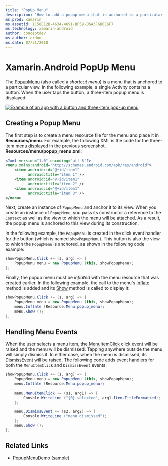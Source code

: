 ```yaml
---
title: "PopUp Menu"
description: "How to add a popup menu that is anchored to a particular view."
ms.prod: xamarin
ms.assetid: 1C58E12B-4634-4691-BF59-D5A3F6B0E6F7
ms.technology: xamarin-android
author: conceptdev
ms.author: crdun
ms.date: 07/31/2018
---
```


# Xamarin.Android PopUp Menu

The [PopupMenu](xref:Android.Widget.PopupMenu)
(also called a _shortcut menu_) is a menu that is anchored to a
particular view. In the following example, a single Activity contains a
button. When the user taps the button, a three-item popup menu is
displayed:

[![Example of an app with a button and three-item pop-up menu](popup-menu-images/01-app-example-sml.png)](popup-menu-images/01-app-example.png#lightbox)


## Creating a Popup Menu

The first step is to create a menu resource file for the menu and place
it in **Resources/menu**. For example, the following XML is the code
for the three-item menu displayed in the previous screenshot,
**Resources/menu/popup_menu.xml**:

```xml
<?xml version="1.0" encoding="utf-8"?>
<menu xmlns:android="http://schemas.android.com/apk/res/android">
    <item android:id="@+id/item1"
          android:title="item 1" />
    <item android:id="@+id/item1"
          android:title="item 2" />
    <item android:id="@+id/item1"
          android:title="item 3" />
</menu>
```

Next, create an instance of `PopupMenu` and anchor it to its view. When
you create an instance of `PopupMenu`, you pass its constructor a
reference to the `Context` as well as the view to which the menu will
be attached. As a result, the popup menu is anchored to this view
during its construction.

In the following example, the `PopupMenu` is created in the click event
handler for the button (which is named `showPopupMenu`). This button is
also the view to which the `PopupMenu` is anchored, as shown in the
following code example:

```csharp
showPopupMenu.Click += (s, arg) => {
    PopupMenu menu = new PopupMenu (this, showPopupMenu);
};
```

Finally, the popup menu must be *inflated* with the menu resource that
was created earlier. In the following example, the call to the menu's
[Inflate](xref:Android.Views.LayoutInflater.Inflate*)
method is added and its
[Show](xref:Android.Widget.PopupMenu.Show)
method is called to display it:

```csharp
showPopupMenu.Click += (s, arg) => {
    PopupMenu menu = new PopupMenu (this, showPopupMenu);
    menu.Inflate (Resource.Menu.popup_menu);
    menu.Show ();
};
```


## Handling Menu Events

When the user selects a menu item, the
[MenuItemClick](xref:Android.Widget.PopupMenu.MenuItemClick)
click event will be raised and the menu will be dismissed. Tapping
anywhere outside the menu will simply dismiss it. In either case, when
the menu is dismissed, its
[DismissEvent](xref:Android.Widget.PopupMenu.Dismiss)
will be raised. The following code adds event handlers for both the
`MenuItemClick` and `DismissEvent` events:

```csharp
showPopupMenu.Click += (s, arg) => {
    PopupMenu menu = new PopupMenu (this, showPopupMenu);
    menu.Inflate (Resource.Menu.popup_menu);

    menu.MenuItemClick += (s1, arg1) => {
        Console.WriteLine ("{0} selected", arg1.Item.TitleFormatted);
    };

    menu.DismissEvent += (s2, arg2) => {
        Console.WriteLine ("menu dismissed");
    };
    menu.Show ();
};
```



## Related Links

- [PopupMenuDemo (sample)](https://docs.microsoft.com/samples/xamarin/monodroid-samples/popupmenudemo)

